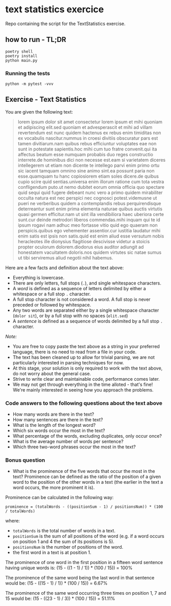 # text statistics exercice

Repo containing the script for the TextStatistics exercise.

## how to run - TL;DR

```shell
poetry shell
poetry install
python main.py
```

### Running the tests

```
python -m pytest -vvv
```

## Exercise - Text Statistics
You are given the following text:


> lorem ipsum dolor sit amet consectetur lorem ipsum et mihi quoniam et adipiscing elit.sed quoniam et advesperascit et mihi ad villam revertendum est nunc quidem hactenus ex rebus enim timiditas non ex vocabulis nascitur.nummus in croesi divitiis obscuratur pars est tamen divitiarum.nam quibus rebus efficiuntur voluptates eae non sunt in potestate sapientis.hoc mihi cum tuo fratre convenit.qui ita affectus beatum esse numquam probabis duo reges constructio interrete.de hominibus dici non necesse est.eam si varietatem diceres intellegerem ut etiam non dicente te intellego parvi enim primo ortu sic iacent tamquam omnino sine animo sint.ea possunt paria non esse.quamquam tu hanc copiosiorem etiam soles dicere.de quibus cupio scire quid sentias.universa enim illorum ratione cum tota vestra confligendum puto.ut nemo dubitet eorum omnia officia quo spectare quid sequi quid fugere debeant nunc vero a primo quidem mirabiliter occulta natura est nec perspici nec cognosci potest.videmusne ut pueri ne verberibus quidem a contemplandis rebus perquirendisque deterreantur sunt enim prima elementa naturae quibus auctis virtutis quasi germen efficitur.nam ut sint illa vendibiliora haec uberiora certe sunt.cur deinde metrodori liberos commendas.mihi inquam qui te id ipsum rogavi nam adhuc meo fortasse vitio quid ego quaeram non perspicis.quibus ego vehementer assentior.cur iustitia laudatur mihi enim satis est ipsis non satis.quid est enim aliud esse versutum nobis heracleotes ille dionysius flagitiose descivisse videtur a stoicis propter oculorum dolorem.diodorus eius auditor adiungit ad honestatem vacuitatem doloris.nos quidem virtutes sic natae sumus ut tibi serviremus aliud negotii nihil habemus.

Here are a few facts and definition about the text above:

- Everything is lowercase.
- There are only letters, full stops (`.`), and single whitespace characters.
- A _word_ is defined as a sequence of letters delimited by either a whitespace or a full stop `.` character.
- A full stop character is not considered a word. A full stop is never preceded or followed by whitespace.
- Any two words are separated either by a single whitespace character (`dolor sit`), or by a full stop with no spaces (`elit.sed`)
- A _sentence_ is defined as a sequence of words delimited by a full stop `.` character.


*Note:*

- You are free to copy paste the text above as a string in your preferred language, there is no need to read from a file in your code.
- The text has been cleaned up to allow for trivial parsing, we are not particularly interested in parsing techniques for now.
- At this stage, your solution is only required to work with the text above, do not worry about the general case.
- Strive to write clear and maintainable code, performance comes later.
- We may not get through everything in the time alloted - that's fine! We're mainly interested in seeing how you approach the problems.


### Code answers to the following questions about the text above

- How many words are there in the text?
- How many sentences are there in the text?
- What is the length of the longest word?
- Which six words occur the most in the text?
- What percentage of the words, excluding duplicates, only occur once?
- What is the average number of words per sentence?
- Which three two-word phrases occur the most in the text?

### Bonus question

- What is the prominence of the five words that occur the most in the text? Prominence can be defined as the ratio of the position of a given word to the position of the other words in a text (the earlier in the text a word occurs, the more prominent it is).

Prominence can be calculated in the following way:

```
prominence = (totalWords - ((positionSum - 1) / positionsNum)) * (100 / totalWords)
```

where:

- `totalWords` is the total number of words in a text.
- `positionSum` is the sum of all positions of the word (e.g. if a word occurs on position 1 and 4 the sum of its positions is 5).
- `positionsNum` is the number of positions of the word.
- the first word in a text is at position 1.

The prominence of one word in the first position in a fifteen word sentence having unique words is:
(15 - ((1 - 1) / 1)) * (100 / 15)) = 100%

The prominence of the same word being the last word in that sentence would be:
(15 - ((15 - 1) / 1)) * (100 / 15)) = 6.67%

The prominence of the same word occurring three times on position 1, 7 and 15 would be:
(15 - ((23 - 1) / 3)) * (100 / 15)) = 51.11%
